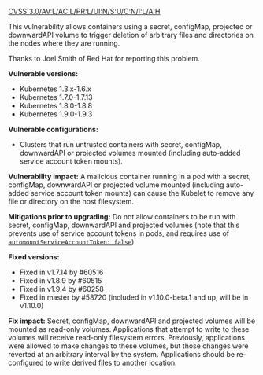 [CVSS:3.0/AV:L/AC:L/PR:L/UI:N/S:U/C:N/I:L/A:H](https://www.first.org/cvss/calculator/3.0#CVSS:3.0/AV:L/AC:L/PR:L/UI:N/S:U/C:N/I:L/A:H)

This vulnerability allows containers using a secret, configMap, projected or downwardAPI volume to trigger deletion of arbitrary files and directories on the nodes where they are running.

Thanks to Joel Smith of Red Hat for reporting this problem.

**Vulnerable versions:**
* Kubernetes 1.3.x-1.6.x
* Kubernetes 1.7.0-1.7.13
* Kubernetes 1.8.0-1.8.8
* Kubernetes 1.9.0-1.9.3

**Vulnerable configurations:**
* Clusters that run untrusted containers with secret, configMap, downwardAPI or projected volumes mounted (including auto-added service account token mounts).

**Vulnerability impact:**
A malicious container running in a pod with a secret, configMap, downwardAPI or projected volume mounted (including auto-added service account token mounts) can cause the Kubelet to remove any file or directory on the host filesystem.

**Mitigations prior to upgrading:**
Do not allow containers to be run with secret, configMap, downwardAPI and projected volumes (note that this prevents use of service account tokens in pods, and requires use of  [`automountServiceAccountToken: false`](https://kubernetes.io/docs/tasks/configure-pod-container/configure-service-account/#use-the-default-service-account-to-access-the-api-server))

**Fixed versions:**
* Fixed in v1.7.14 by #60516
* Fixed in v1.8.9 by #60515
* Fixed in v1.9.4 by #60258
* Fixed in master by #58720 (included in v1.10.0-beta.1 and up, will be in v1.10.0)

**Fix impact:**
Secret, configMap, downwardAPI and projected volumes will be mounted as read-only volumes. Applications that attempt to write to these volumes will receive read-only filesystem errors. Previously, applications were allowed to make changes to these volumes, but those changes were reverted at an arbitrary interval by the system. Applications should be re-configured to write derived files to another location.
